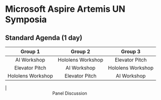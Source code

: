 # Microsoft Aspire Artemis UN Symposia

## Standard Agenda (1 day)

| Group 1 | Group 2 |  Group 3                    |
|:-------------:|:------:|:--------------------------:|
| AI Workshop  | Hololens Workshop  | Elevator Pitch  |
| Elevator Pitch | AI Workshop    |Hololens Workshop  
| Hololens Workshop  | Elevator Pitch  | AI Workshop  |
|                                       
&nbsp;&nbsp;&nbsp;&nbsp;&nbsp;&nbsp;&nbsp;&nbsp;&nbsp;&nbsp;&nbsp;&nbsp;&nbsp;&nbsp;&nbsp;&nbsp;&nbsp;&nbsp;&nbsp;&nbsp;&nbsp;&nbsp;&nbsp;&nbsp;&nbsp;&nbsp;&nbsp;&nbsp;&nbsp;&nbsp;&nbsp;&nbsp;&nbsp;&nbsp;&nbsp;&nbsp;&nbsp;&nbsp;       Panel Discussion  

